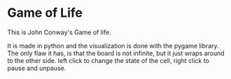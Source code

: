 # Game of Life

This is John Conway's Game of life.

It is made in python and the visualization is done with the pygame library.
The only flaw it has, is that the board is not infinite, but it just wraps around to the other side.
left click to change the state of the cell, right click to pause and unpause.
